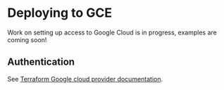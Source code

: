 # Deploying to GCE

Work on setting up access to Google Cloud is in progress, examples are coming soon!

## Authentication

See [Terraform Google cloud provider documentation](https://registry.terraform.io/providers/hashicorp/google/latest/docs/guides/provider_reference#authentication).
